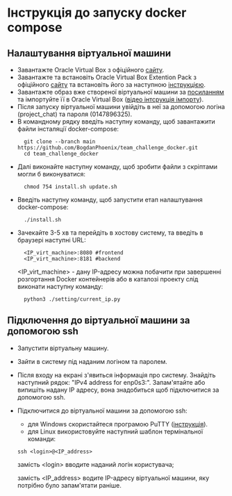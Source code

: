 # Інструкція до запуску docker compose

## Налаштування віртуальної машини

- Завантажте Oracle Virtual Box з офіційного [сайту](https://www.virtualbox.org/wiki/Downloads).
- Завантажте та встановіть Oracle Virtual Box Extention Pack з офіційного [сайту](https://www.virtualbox.org/wiki/Downloads) та встановіть його за наступною [інструкцією](https://www.youtube.com/watch?v=8NjV23KLmcU).
- Завантажте образ вже створеної віртуальної машини за [посиланням](https://drive.google.com/drive/folders/1lMgwHXwg_KcQE4-55VIR5-QKwprdKoLA?usp=sharing) та імпортуйте її в Oracle Virtual Box ([відео інтсрукція імпорту](https://www.youtube.com/watch?v=PJdsjpZmMMo)).
- Після запуску віртуальної машини увійдіть в неї за допомогою логіна (project_chat) та пароля (0147896325).
- В командному рядку введіть наступну команду, щоб завантажити файли інсталяції docker-compose:
  ````
    git clone --branch main https://github.com/BogdanPhoenix/team_challenge_docker.git
    cd team_challenge_docker
  ````
- Далі виконайте наступну команду, щоб зробити файли з скріптами могли б виконуватися:
  ````
    chmod 754 install.sh update.sh
  ````
- Введіть наступну команду, щоб запустити етап налаштування docker-compose:
  ````
    ./install.sh
  ````
- Зачекайте 3-5 хв та перейдіть в хостову систему, та введіть в браузері наступні URL:
  ````
    <IP_virt_machine>:8080 #frontend
    <IP_virt_machine>:8181 #backend
  ````
  \<IP_virt_machine\> - дану IP-адресу можна побачити при завершенні розгортання Docker контейнерів або в каталозі проекту слід виконати наступну команду:
  ````
    python3 ./setting/current_ip.py
  ````

## Підключення до віртуальної машини за допомогою ssh

- Запустити віртуальну машину.
- Зайти в систему під наданим логіном та паролем.
- Після входу на екрані з'явиться інформація про систему. Знайдіть наступний рядок: "IPv4 address for enp0s3:". Запам'ятайте або випишіть надану IP адресу, вона знадобиться щоб підключитися за допомогою ssh.
- Підключитися до віртуальної машини за допомогою ssh:
  - для Windows скористайтеся програмою PuTTY ([інструкція](https://www.youtube.com/watch?v=pWDHUlvcAsg)).
  - для Linux використовуйте наступний шаблон термінальної команди:
  ````
  ssh <login>@<IP_address>
  ````
  замість \<login\> вводите наданий логін користувача;

  замість \<IP_address\> водите IP-адресу віртуальної машини, яку потрібно було запам'ятати раніше.
